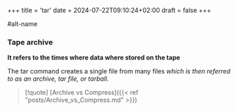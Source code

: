 +++
title = 'tar'
date = 2024-07-22T09:10:24+02:00
draft = false
+++

#alt-name
### Tape archive 
**It refers to the times where data where stored on the tape**


The tar command creates a single file 
from many files *which is then referred to as an archive, tar file, or tarball.*



>[!quote] [Archive vs Compress]({{< ref "posts/Archive_vs_Compress.md" >}})